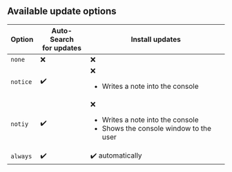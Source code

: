 ## Available update options

| Option | Auto-Search<br>for updates | Install updates |
| -- | -- | -- |
| ``none`` | :x: | :x: |
| ``notice`` | :heavy_check_mark: | :x:<ul><li>Writes a note into the console</li></ul> |
| ``notiy`` | :heavy_check_mark: | :x:<ul><li>Writes a note into the console</li><li>Shows the console window to the user</li></ul> |
| ``always`` | :heavy_check_mark: | :heavy_check_mark: automatically |

